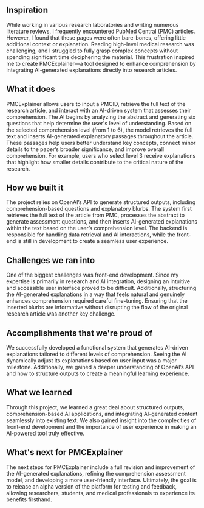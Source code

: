 ## Inspiration
While working in various research laboratories and writing numerous literature reviews, I frequently encountered PubMed Central (PMC) articles. However, I found that these pages were often bare-bones, offering little additional context or explanation. Reading high-level medical research was challenging, and I struggled to fully grasp complex concepts without spending significant time deciphering the material. This frustration inspired me to create PMCExplainer—a tool designed to enhance comprehension by integrating AI-generated explanations directly into research articles.
## What it does
PMCExplainer allows users to input a PMCID, retrieve the full text of the research article, and interact with an AI-driven system that assesses their comprehension. The AI begins by analyzing the abstract and generating six questions that help determine the user's level of understanding. Based on the selected comprehension level (from 1 to 6), the model retrieves the full text and inserts AI-generated explanatory passages throughout the article. These passages help users better understand key concepts, connect minor details to the paper’s broader significance, and improve overall comprehension. For example, users who select level 3 receive explanations that highlight how smaller details contribute to the critical nature of the research.
## How we built it
The project relies on OpenAI’s API to generate structured outputs, including comprehension-based questions and explanatory blurbs. The system first retrieves the full text of the article from PMC, processes the abstract to generate assessment questions, and then inserts AI-generated explanations within the text based on the user’s comprehension level. The backend is responsible for handling data retrieval and AI interactions, while the front-end is still in development to create a seamless user experience.
## Challenges we ran into
One of the biggest challenges was front-end development. Since my expertise is primarily in research and AI integration, designing an intuitive and accessible user interface proved to be difficult. Additionally, structuring the AI-generated explanations in a way that feels natural and genuinely enhances comprehension required careful fine-tuning. Ensuring that the inserted blurbs are informative without disrupting the flow of the original research article was another key challenge.
## Accomplishments that we're proud of
We successfully developed a functional system that generates AI-driven explanations tailored to different levels of comprehension. Seeing the AI dynamically adjust its explanations based on user input was a major milestone. Additionally, we gained a deeper understanding of OpenAI’s API and how to structure outputs to create a meaningful learning experience.
## What we learned
Through this project, we learned a great deal about structured outputs, comprehension-based AI applications, and integrating AI-generated content seamlessly into existing text. We also gained insight into the complexities of front-end development and the importance of user experience in making an AI-powered tool truly effective.
## What's next for PMCExplainer
The next steps for PMCExplainer include a full revision and improvement of the AI-generated explanations, refining the comprehension assessment model, and developing a more user-friendly interface. Ultimately, the goal is to release an alpha version of the platform for testing and feedback, allowing researchers, students, and medical professionals to experience its benefits firsthand.
